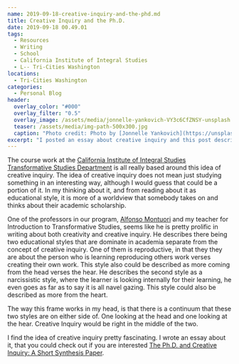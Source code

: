```yaml
---
name: 2019-09-18-creative-inquiry-and-the-phd.md
title: Creative Inquiry and the Ph.D.
date: 2019-09-18 00.49.01
tags:
  - Resources
  - Writing
  - School
  - California Institute of Integral Studies
  - L-- Tri-Cities Washington
locations: 
  - Tri-Cities Washington
categories:
  - Personal Blog
header:
  overlay_color: "#000"
  overlay_filter: "0.5"
  overlay_image: /assets/media/jonnelle-yankovich-VY3c6CfZNSY-unsplash.jpeg
  teaser: /assets/media/img-path-500x300.jpg
  caption: "Photo credit: Photo by [Jonnelle Yankovich](https://unsplash.com/@jey_photography) on [Unsplash](https://unsplash.com/photos/VY3c6CfZNSY)"
excerpt: "I posted an essay about creative inquiry and this post describes what creative inquiry is and links to it."
---
```

The course work at the [California Institute of Integral Studies Transformative Studies Department](https://www.ciis.edu/academics/graduate-programs/transformative-studies) is all really based around this idea of creative inquiry. The idea of creative inquiry does not mean just studying something in an interesting way, although I would guess that could be a portion of it. In my thinking about it, and from reading about it as educational style, it is more of a worldview that somebody takes on and thinks about their academic scholarship.

One of the professors in our program, [Alfonso Montuori](https://www.ciis.edu/faculty-and-staff-directory/alfonso-montuori)  and my teacher for Introduction to Transformative Studies, seems like he is pretty prolific in writing about both creativity and creative inquiry. He describes there being two educational styles that are dominate in academia separate from the concept of creative inquiry. One of them is reproductive, in that they they are about the person who is learning reproducing others work verses creating their own work. This style also could be described as more coming from the head verses the hear. He describes the second style as a narcissistic style, where the learner is looking internally for their learning, he even goes as far as to say it is all navel gazing. This style could also be described as more from the heart.

The way this frame works in my head, is that there is a continuum that these two styles are on either side of. One looking at the head and one looking at the hear. Creative Inquiry would be right in the middle of the two.

I find the idea of creative inquiry pretty fascinating. I wrote an essay about it, that you could check out if you are interested [The Ph.D. and Creative Inquiry: A Short Synthesis Paper](/resources/essays/the-phd-and-creative-inquiry/).